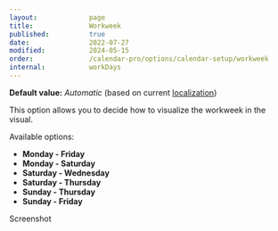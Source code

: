 ```yaml
---
layout:             page
title:              Workweek
published:          true
date:               2022-07-27
modified:           2024-05-15
order:              /calendar-pro/options/calendar-setup/workweek
internal:           workDays
---
```

**Default value:** *Automatic* (based on current [localization](../localization/index.md))

This option allows you to decide how to visualize the workweek in the visual.

Available options:

- **Monday - Friday**
- **Monday - Saturday**
- **Saturday - Wednesday**
- **Saturday - Thursday**
- **Sunday - Thursday**
- **Sunday - Friday**

<todo>Screenshot</todo>
